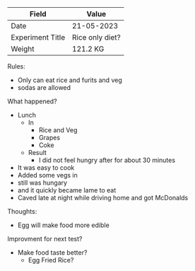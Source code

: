 | Field            | Value          |
|------------------|----------------|
| Date             | 21-05-2023     |
| Experiment Title | Rice only diet?|
| Weight           | 121.2 KG       |


Rules:
 * Only can eat rice and furits and veg
 * sodas are allowed

What happened?
* Lunch
    * In 
        * Rice and Veg
        * Grapes
        * Coke
    * Result 
        * I did not feel hungry after for about 30 minutes
* It was easy to cook
* Added some vegs in
* still was hungary
* and it quickly became lame to eat
* Caved late at night while driving home and got McDonalds

Thoughts:
 * Egg will make food more edible

Improvment for next test?
* Make food taste better?
    * Egg Fried Rice?
